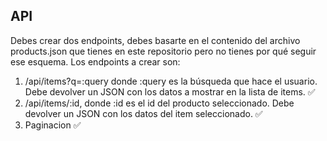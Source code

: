 ## API 
Debes crear dos endpoints, debes basarte en el contenido del archivo products.json que tienes en este repositorio pero no tienes por qué seguir ese esquema. Los endpoints a crear son:
1. /api/items?q=:query donde :query es la búsqueda que hace el usuario. Debe devolver un JSON con los datos a mostrar en la lista de items. ✅
2. /api/items/:id, donde :id es el id del producto seleccionado. Debe devolver un JSON con los datos del item seleccionado. ✅
3. Paginacion ✅